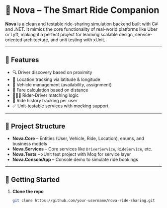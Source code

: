 # 🚗 Nova – The Smart Ride Companion

**Nova** is a clean and testable ride-sharing simulation backend built with C# and .NET. It mimics the core functionality of real-world platforms like Uber or Lyft, making it a perfect project for learning scalable design, service-oriented architecture, and unit testing with xUnit.

---

## 📌 Features

- 🔍 Driver discovery based on proximity
- 📍 Location tracking via latitude & longitude
- 🚗 Vehicle management (availability, assignment)
- 🧾 Fare calculation based on distance
- 🧑‍🤝‍🧑 Rider-Driver matching logic
- 🧳 Ride history tracking per user
- ✅ Unit-testable services with mocking support

---

## 📁 Project Structure

- **Nova.Core** – Entities (User, Vehicle, Ride, Location), enums, and business models
- **Nova.Services** – Core services like `DriverService`, `RideService`, etc.
- **Nova.Tests** – xUnit test project with Moq for service layer
- **Nova.ConsoleApp** – Console demo to simulate ride bookings

---

## 🚀 Getting Started

1. **Clone the repo**  
   ```bash
   git clone https://github.com/your-username/nova-ride-sharing.git
